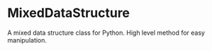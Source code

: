 # MixedDataStructure
A mixed data structure class for Python. High level method for easy manipulation.
